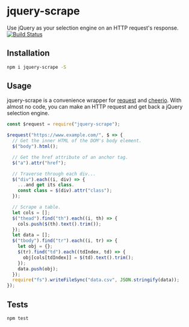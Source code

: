 # jquery-scrape
Use jQuery as your selection engine on an HTTP request's response. [![Build Status](https://travis-ci.org/HarryStevens/jquery-scrape.svg?branch=master)](https://travis-ci.org/HarryStevens/jquery-scrape)

## Installation
```bash
npm i jquery-scrape -S
```

## Usage
jquery-scrape is a convenience wrapper for [request](https://github.com/request/request) and [cheerio](https://github.com/cheeriojs/cheerio). With almost no code, you can make an HTTP request and get back a jQuery selection engine.
```js
const $request = require("jquery-scrape");

$request("https://www.example.com/", $ => {
  // Get the inner HTML of the DOM's body element.
  $("body").html();

  // Get the href attribute of an anchor tag.
  $("a").attr("href");

  // Traverse through each div...
  $("div").each((i, div) => {
    ...and get its class.
    const class = $(div).attr("class");
  });

  // Scrape a table.
  let cols = [];
  $("thead").find("th").each((i, th) => {
    cols.push($(th).text().trim());
  });
  let data = [];
  $("tbody").find("tr").each((i, tr) => {
    let obj = {};
    $(tr).find("td").each((tdIndex, td) => {
      obj[cols[tdIndex]] = $(td).text().trim();
    });
    data.push(obj);
  });
  require("fs").writeFileSync("data.csv", JSON.stringify(data));
});
```

## Tests
```bash
npm test
```